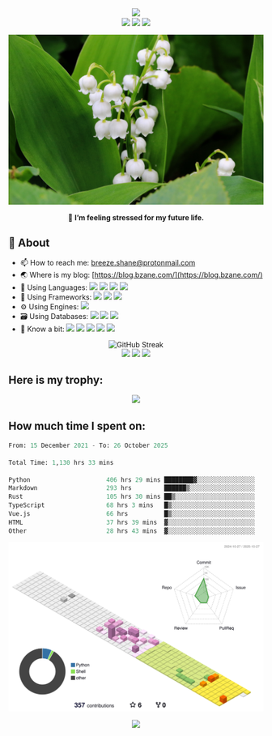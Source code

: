<div align="center">
  <img src="https://readme-typing-svg.herokuapp.com?font=Press+Start+2P&color=%2338C2FF&size=25&center=true&vCenter=true&multiline=true&width=600&height=80&lines=Greetings!;Here+is+Breeze+Shane~"></img>
</div>

<!-- <div align="center"> -->
<!-- <a><img src="https://visitor-badge.glitch.me/badge?page_id=BreezeShane.readme"></img></a> -->
<!--     <img src="https://img.shields.io/badge/dynamic/json?color=000000&label=GitHub&logo=github&query=%24.data.totalSubs&suffix=%20followers&url=https%3A%2F%2Fapi.spencerwoo.com%2Fsubstats%2F%3Fsource%3Dgithub%26queryKey%3DBreezeShane" ></img> -->
<!-- </div> -->

<div align="center">
  <a><img src="https://img.shields.io/badge/Arch%20Linux-33aadd?style=social&logo=archlinux&logoColor=ffffff?logoWidth=60" href="https://www.archlinux.org/"></a>
  <a><img src="https://img.shields.io/badge/i3%20WM-33aadd?style=social&logo=i3&logoColor=ffffff?logoWidth=60"></a>
  <a><img src="https://img.shields.io/badge/Awesome%20WM-33aadd?style=social&logo=awesomeWM&logoColor=ffffff?logoWidth=60"></a>
<!--   <a><img src="https://img.shields.io/badge/KDE%20Plasma-33aadd?style=social&logo=KDE&logoColor=ffffff?logoWidth=60"></a> -->
</div>
<!-- 
Fleur De Leah
Shrikhand
Rubik Mono One
Source Code Pro
Yellowtail
Bungee
Press Start 2P
Parisienne
Courgette
Permanent Marker
Lobster
Smooch
 -->
<!-- Libre Barcode 39 Extended Text -->

![MyLove](Images/1.jpg)

<!-- <div align="center">🌱 <strong>I’m confused about what to do and to learn for my future.</strong></div> -->
<div align="center">🌱 <strong>I’m feeling stressed for my future life.</strong></div>

<!-- ![](http://antzuhl.cn:4000/get/@BreezeShane.readme) -->

## 🧐 About

- 📫 How to reach me: breeze.shane@protonmail.com
- :earth_asia: Where is my blog: [https://blog.bzane.com/](https://blog.bzane.com/)
- 🌱 Using Languages: [![](https://img.shields.io/badge/Python-007396?style=flat-square&logo=python&logoColor=ffffff)]() [![](https://img.shields.io/badge/LaTeX-007396?style=flat-square&logo=latex&logoColor=ffffff)]() [![](https://img.shields.io/badge/C-007396?style=flat-square&logo=C&logoColor=ffffff)]() [![](https://img.shields.io/badge/C++-007396?style=flat-square&logo=c%2B%2B&logoColor=ffffff)]()
- 🧰 Using Frameworks: [![](https://img.shields.io/badge/Django-007396?style=flat-square&logo=django&logoColor=ffffff)]() [![](https://img.shields.io/badge/PyTorch-007396?style=flat-square&logo=pytorch&logoColor=ffffff)]() [![](https://img.shields.io/badge/Axum-007396?style=flat-square&logo=actix&logoColor=ffffff)]() 
- ⚙️ Using Engines: [![](https://img.shields.io/badge/Docker-007396?style=flat-square&logo=docker&logoColor=ffffff)]() <!-- [![](https://img.shields.io/badge/Kubernetes-007396?style=flat-square&logo=kubernetes&logoColor=ffffff)]() -->
- 🗃️ Using Databases: [![](https://img.shields.io/badge/MySQL-007396?style=flat-square&logo=mysql&logoColor=ffffff)]() [![](https://img.shields.io/badge/PostgreSQL-007396?style=flat-square&logo=postgresql&logoColor=ffffff)]() [![](https://img.shields.io/badge/MongoDB-007396?style=flat-square&logo=mongodb&logoColor=ffffff)]()
- 🤔 Know a bit: [![](https://img.shields.io/badge/Rust-007396?style=flat-square&logo=rust&logoColor=ffffff)]() [![](https://img.shields.io/badge/Vue.js-007396?style=flat-square&logo=vuedotjs&logoColor=ffffff)]() [![](https://img.shields.io/badge/React-007396?style=flat-square&logo=react&logoColor=ffffff)]() [![](https://img.shields.io/badge/Shell-007396?style=flat-square&logo=Shell&logoColor=ffffff)]() [![](https://img.shields.io/badge/Lua-007396?style=flat-square&logo=Lua&logoColor=ffffff)]()
<!-- - ⚒️ Using IDEs: [![](https://img.shields.io/badge/CLion-007396?style=flat-square&logo=CLion&logoColor=ffffff)](https://www.jetbrains.com/clion/) [![](https://img.shields.io/badge/PyCharm-007396?style=flat-square&logo=PyCharm&logoColor=ffffff)](https://www.jetbrains.com/pycharm/) [![](https://img.shields.io/badge/IntelliJ%20Idea-007396?style=flat-square&logo=intellijidea&logoColor=ffffff)](https://www.jetbrains.com/idea/) [![](https://img.shields.io/badge/-VS%20Code-007396?style=flat-square&logo=Visual%20Studio%20Code&logoColor=ffffff)](https://code.visualstudio.com/) -->
<!-- [![]()]()-->

<div align="center">
  <img src="https://github-readme-streak-stats-ochre-one.vercel.app/?user=BreezeShane&theme=tokyonight-duo&mode=weekly&card_width=770" alt="GitHub Streak" /><br >
  <img width=41% src="https://github-readme-stats-rho-rust.vercel.app/api?username=BreezeShane&show_icons=true&theme=default&include_all_commits" />
  <img src="https://github-readme-stats-rho-rust.vercel.app/api/top-langs/?username=BreezeShane&theme=default&hide=HTML,CMake,Makefile,JavaScript,Batchfile&layout=compact&include_all_commits"></img>
  <img src="https://github-readme-activity-graph.vercel.app/graph?username=BreezeShane&theme=minimal&custom_title=BreezeShane%20%E3%81%AE%20Activities" />
</div>

<!-- ## 🛠 Programming Tools: -->
<!-- <div align="center"> -->
<!--  <code><img height="50" src="https://www.vectorlogo.zone/logos/archlinux/archlinux-ar21.svg"></a></code> -->
<!--  <code><img height="50" width="10%" src="https://www.vectorlogo.zone/logos/jetbrains/jetbrains-ar21.svg"></code> -->
<!--   <code><img height="50" width="10%" src="https://www.vectorlogo.zone/logos/pytorch/pytorch-ar21.svg"></code> -->
<!--   <code><img height="50" width="10%" src="https://www.vectorlogo.zone/logos/nvidia/nvidia-ar21.svg"></code> -->
<!--  <code><img height="50" src="https://www.vectorlogo.zone/logos/google/google-ar21.svg"></code> -->
<!--  <code><img height="50" src="https://www.vectorlogo.zone/logos/stackoverflow/stackoverflow-ar21.svg"></code> -->
<!-- </div> -->

## Here is my trophy:

<div align="center">
  <img src="https://github-profile-trophy.vercel.app/?username=BreezeShane&theme=nord&no-bg=true&column=10"></img>
</div>

## How much time I spent on:

<!--START_SECTION:waka-->

```python
From: 15 December 2021 - To: 26 October 2025

Total Time: 1,130 hrs 33 mins

Python                     406 hrs 29 mins ████████▓░░░░░░░░░░░░░░░░   35.06 %
Markdown                   293 hrs         ██████▒░░░░░░░░░░░░░░░░░░   25.27 %
Rust                       105 hrs 30 mins ██▒░░░░░░░░░░░░░░░░░░░░░░   09.10 %
TypeScript                 68 hrs 3 mins   █▒░░░░░░░░░░░░░░░░░░░░░░░   05.87 %
Vue.js                     66 hrs          █▒░░░░░░░░░░░░░░░░░░░░░░░   05.69 %
HTML                       37 hrs 39 mins  ▓░░░░░░░░░░░░░░░░░░░░░░░░   03.25 %
Other                      28 hrs 43 mins  ▓░░░░░░░░░░░░░░░░░░░░░░░░   02.48 %
```

<!--END_SECTION:waka-->

![](./profile-3d-contrib/profile-season-animate.svg)

<div align="center">
  <img src="https://readme-typing-svg.herokuapp.com?font=Fleur+De+Leah&color=%2338C2FF&size=50&center=true&vCenter=true&multiline=true&width=850&height=90&lines=May+we+have+a+fine+day+full+of+breeze+and+sunshine!"></img>
</div>

<!-- <div align="center">
  <img src="https://raw.githubusercontent.com/BreezeShane/BreezeShane/main/assets/github-contribution-grid-snake.svg" >
</div> -->


<!--
dark, radical, merko, gruvbox, tokyonight, onedark, cobalt, synthwave, highcontrast, dracula
**BreezeShane/BreezeShane** is a ✨ _special_ ✨ repository because its `README.md` (this file) appears on your GitHub profile.

Here are some ideas to get you started:

- 🔭 I’m currently working on ...
- 🌱 I’m currently learning ...
- 👯 I’m looking to collaborate on ...
- 🤔 I’m looking for help with ...
- 💬 Ask me about ...
- 📫 How to reach me: ...
- 😄 Pronouns: ...
- ⚡ Fun fact: ...
- [![](https://img.shields.io/badge/-C++-007396?style=flat-square&logo=C++&logoColor=ffffff)](https://reactjs.org/)
<code><img width="10%" src="https://www.vectorlogo.zone/logos/tensorflow/tensorflow-ar21.svg"></code>
https://github.com/ryo-ma/github-profile-trophy
-->

